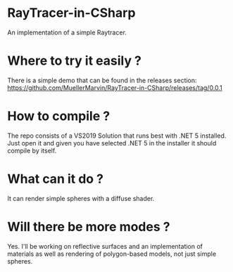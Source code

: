 # RayTracer-in-CSharp

An implementation of a simple Raytracer.

# Where to try it easily ?

There is a simple demo that can be found in the releases section:
https://github.com/MuellerMarvin/RayTracer-in-CSharp/releases/tag/0.0.1

# How to compile ?

The repo consists of a VS2019 Solution that runs best with .NET 5 installed.
Just open it and given you have selected .NET 5 in the installer it should compile by itself.

# What can it do ?

It can render simple spheres with a diffuse shader.

# Will there be more modes ?

Yes. I'll be working on reflective surfaces and an implementation of materials as well as rendering of polygon-based models, not just simple spheres.

